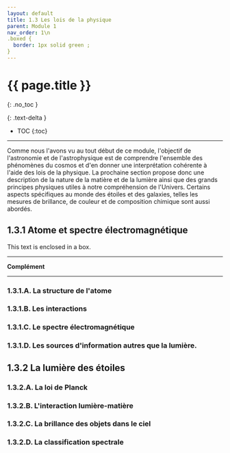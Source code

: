 ```yaml
---
layout: default
title: 1.3 Les lois de la physique
parent: Module 1
nav_order: 1\n
.boxed {
  border: 1px solid green ;
}
---
```


# {{ page.title }}
{: .no_toc }

{: .text-delta }
- TOC
{:toc}
---

Comme nous l'avons vu au tout début de ce module, l'objectif de l'astronomie et de l'astrophysique est de comprendre l'ensemble des phénomènes du cosmos et d'en donner une interprétation cohérente à l'aide des lois de la physique. La prochaine section propose donc une description de la nature de la matière et de la lumière ainsi que des grands principes physiques utiles à notre compréhension de l'Univers. Certains aspects spécifiques au monde des étoiles et des galaxies, telles les mesures de brillance, de couleur et de composition chimique sont aussi abordés.

## 1.3.1 Atome et spectre électromagnétique



<div class="boxed">
  This text is enclosed in a box.
</div>


---
**Complément**


---
### 1.3.1.A. La structure de l'atome


### 1.3.1.B. Les interactions


### 1.3.1.C. Le spectre électromagnétique

### 1.3.1.D. Les sources d'information autres que la lumière.

## 1.3.2 La lumière des étoiles

### 1.3.2.A. La loi de Planck

### 1.3.2.B. L'interaction lumière-matière

### 1.3.2.C. La brillance des objets dans le ciel

### 1.3.2.D. La classification spectrale
